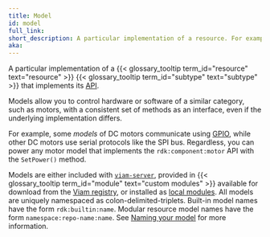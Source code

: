 ```yaml
---
title: Model
id: model
full_link:
short_description: A particular implementation of a resource. For example, UR5e is a model of the arm component subtype.
aka:
---
```


A particular implementation of a {{< glossary_tooltip term_id="resource" text="resource" >}} {{< glossary_tooltip term_id="subtype" text="subtype" >}} that implements its [API](/build/program/apis/).

Models allow you to control hardware or software of a similar category, such as motors, with a consistent set of methods as an interface, even if the underlying implementation differs.

For example, some _models_ of DC motors communicate using [GPIO](/components/board/), while other DC motors use serial protocols like the SPI bus.
Regardless, you can power any motor model that implements the `rdk:component:motor` API with the `SetPower()` method.

Models are either included with [`viam-server`](/get-started/installation/), provided in {{< glossary_tooltip term_id="module" text="custom modules" >}} available for download from the [Viam registry](https://app.viam.com/registry), or installed as [local modules](/registry/configure/#local-modules).
All models are uniquely namespaced as colon-delimited-triplets.
Built-in model names have the form `rdk:builtin:name`.
Modular resource model names have the form `namespace:repo-name:name`.
See [Naming your model](/registry/upload/#naming-your-model-namespacerepo-namename) for more information.
